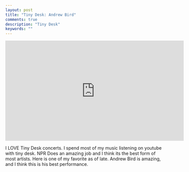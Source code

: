 ```yaml
---
layout: post
title: "Tiny Desk: Andrew Bird"
comments: true
description: "Tiny Desk"
keywords: ""
---
```


<iframe width="560" height="315" src="https://www.youtube.com/embed/QGAzPtwUJJU" title="YouTube video player" frameborder="0" allow="accelerometer; autoplay; clipboard-write; encrypted-media; gyroscope; picture-in-picture" allowfullscreen></iframe>


I LOVE Tiny Desk concerts. I spend most of my music listening on youtube with tiny desk. NPR Does an amazing job and I think its the best form of most artists. Here is one of my favorite as of late. Andrew Bird is amazing, and I think this is his best performance. 


